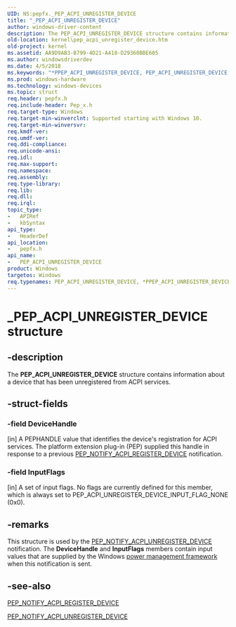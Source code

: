```yaml
---
UID: NS:pepfx._PEP_ACPI_UNREGISTER_DEVICE
title: "_PEP_ACPI_UNREGISTER_DEVICE"
author: windows-driver-content
description: The PEP_ACPI_UNREGISTER_DEVICE structure contains information about a device that has been unregistered from ACPI services.
old-location: kernel\pep_acpi_unregister_device.htm
old-project: kernel
ms.assetid: AA9D9AB3-B799-4D21-A418-D29360BBE605
ms.author: windowsdriverdev
ms.date: 4/5/2018
ms.keywords: "*PPEP_ACPI_UNREGISTER_DEVICE, PEP_ACPI_UNREGISTER_DEVICE, PEP_ACPI_UNREGISTER_DEVICE structure [Kernel-Mode Driver Architecture], PPEP_ACPI_UNREGISTER_DEVICE, PPEP_ACPI_UNREGISTER_DEVICE structure pointer [Kernel-Mode Driver Architecture], _PEP_ACPI_UNREGISTER_DEVICE, kernel.pep_acpi_unregister_device, pepfx/PEP_ACPI_UNREGISTER_DEVICE, pepfx/PPEP_ACPI_UNREGISTER_DEVICE"
ms.prod: windows-hardware
ms.technology: windows-devices
ms.topic: struct
req.header: pepfx.h
req.include-header: Pep_x.h
req.target-type: Windows
req.target-min-winverclnt: Supported starting with Windows 10.
req.target-min-winversvr: 
req.kmdf-ver: 
req.umdf-ver: 
req.ddi-compliance: 
req.unicode-ansi: 
req.idl: 
req.max-support: 
req.namespace: 
req.assembly: 
req.type-library: 
req.lib: 
req.dll: 
req.irql: 
topic_type:
-	APIRef
-	kbSyntax
api_type:
-	HeaderDef
api_location:
-	pepfx.h
api_name:
-	PEP_ACPI_UNREGISTER_DEVICE
product: Windows
targetos: Windows
req.typenames: PEP_ACPI_UNREGISTER_DEVICE, *PPEP_ACPI_UNREGISTER_DEVICE
---
```


# _PEP_ACPI_UNREGISTER_DEVICE structure


## -description


The <b>PEP_ACPI_UNREGISTER_DEVICE</b> structure contains information about a device that has been unregistered from ACPI services.


## -struct-fields




### -field DeviceHandle

[in] A PEPHANDLE value that identifies the device's registration for ACPI services. The platform extension plug-in (PEP) supplied this handle in response to a previous <a href="https://msdn.microsoft.com/en-us/library/windows/hardware/mt186689">PEP_NOTIFY_ACPI_REGISTER_DEVICE</a> notification.


### -field InputFlags

[in] A set of input flags. No flags are currently defined for this member, which is always set to PEP_ACPI_UNREGISTER_DEVICE_INPUT_FLAG_NONE (0x0).


## -remarks



This structure is used by the <a href="https://docs.microsoft.com/en-us/windows-hardware/drivers/kernel/using-peps-for-acpi-services">PEP_NOTIFY_ACPI_UNREGISTER_DEVICE</a> notification. The <b>DeviceHandle</b> and <b>InputFlags</b> members contain input values that are supplied by the Windows <a href="https://msdn.microsoft.com/B08F8ABF-FD43-434C-A345-337FBB799D9B">power management framework</a> when this notification is sent.




## -see-also




<a href="https://msdn.microsoft.com/en-us/library/windows/hardware/mt186689">PEP_NOTIFY_ACPI_REGISTER_DEVICE</a>



<a href="https://docs.microsoft.com/en-us/windows-hardware/drivers/kernel/using-peps-for-acpi-services">PEP_NOTIFY_ACPI_UNREGISTER_DEVICE</a>
 

 

